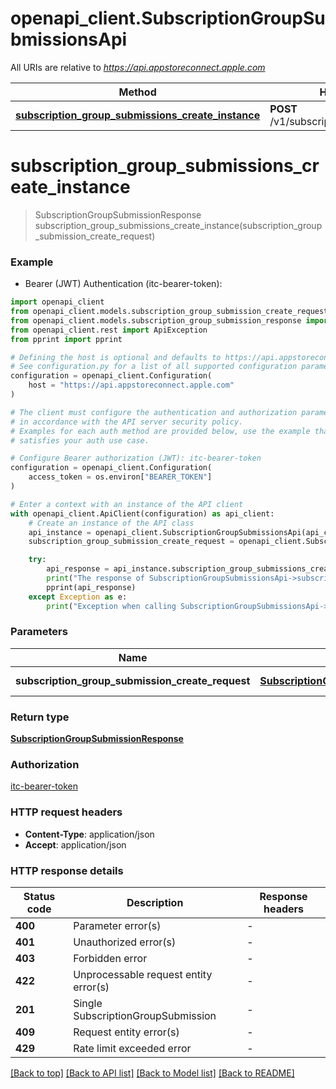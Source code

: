 # openapi_client.SubscriptionGroupSubmissionsApi

All URIs are relative to *https://api.appstoreconnect.apple.com*

Method | HTTP request | Description
------------- | ------------- | -------------
[**subscription_group_submissions_create_instance**](SubscriptionGroupSubmissionsApi.md#subscription_group_submissions_create_instance) | **POST** /v1/subscriptionGroupSubmissions | 


# **subscription_group_submissions_create_instance**
> SubscriptionGroupSubmissionResponse subscription_group_submissions_create_instance(subscription_group_submission_create_request)

### Example

* Bearer (JWT) Authentication (itc-bearer-token):

```python
import openapi_client
from openapi_client.models.subscription_group_submission_create_request import SubscriptionGroupSubmissionCreateRequest
from openapi_client.models.subscription_group_submission_response import SubscriptionGroupSubmissionResponse
from openapi_client.rest import ApiException
from pprint import pprint

# Defining the host is optional and defaults to https://api.appstoreconnect.apple.com
# See configuration.py for a list of all supported configuration parameters.
configuration = openapi_client.Configuration(
    host = "https://api.appstoreconnect.apple.com"
)

# The client must configure the authentication and authorization parameters
# in accordance with the API server security policy.
# Examples for each auth method are provided below, use the example that
# satisfies your auth use case.

# Configure Bearer authorization (JWT): itc-bearer-token
configuration = openapi_client.Configuration(
    access_token = os.environ["BEARER_TOKEN"]
)

# Enter a context with an instance of the API client
with openapi_client.ApiClient(configuration) as api_client:
    # Create an instance of the API class
    api_instance = openapi_client.SubscriptionGroupSubmissionsApi(api_client)
    subscription_group_submission_create_request = openapi_client.SubscriptionGroupSubmissionCreateRequest() # SubscriptionGroupSubmissionCreateRequest | SubscriptionGroupSubmission representation

    try:
        api_response = api_instance.subscription_group_submissions_create_instance(subscription_group_submission_create_request)
        print("The response of SubscriptionGroupSubmissionsApi->subscription_group_submissions_create_instance:\n")
        pprint(api_response)
    except Exception as e:
        print("Exception when calling SubscriptionGroupSubmissionsApi->subscription_group_submissions_create_instance: %s\n" % e)
```



### Parameters


Name | Type | Description  | Notes
------------- | ------------- | ------------- | -------------
 **subscription_group_submission_create_request** | [**SubscriptionGroupSubmissionCreateRequest**](SubscriptionGroupSubmissionCreateRequest.md)| SubscriptionGroupSubmission representation | 

### Return type

[**SubscriptionGroupSubmissionResponse**](SubscriptionGroupSubmissionResponse.md)

### Authorization

[itc-bearer-token](../README.md#itc-bearer-token)

### HTTP request headers

 - **Content-Type**: application/json
 - **Accept**: application/json

### HTTP response details

| Status code | Description | Response headers |
|-------------|-------------|------------------|
**400** | Parameter error(s) |  -  |
**401** | Unauthorized error(s) |  -  |
**403** | Forbidden error |  -  |
**422** | Unprocessable request entity error(s) |  -  |
**201** | Single SubscriptionGroupSubmission |  -  |
**409** | Request entity error(s) |  -  |
**429** | Rate limit exceeded error |  -  |

[[Back to top]](#) [[Back to API list]](../README.md#documentation-for-api-endpoints) [[Back to Model list]](../README.md#documentation-for-models) [[Back to README]](../README.md)

